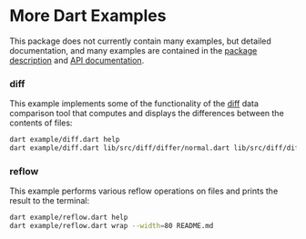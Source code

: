 # More Dart Examples

This package does not currently contain many examples, but detailed documentation, and many examples are contained in the [package description](https://pub.dev/packages/more) and [API documentation](https://pub.dev/documentation/more/latest/).

### diff

This example implements some of the functionality of the [diff](https://en.wikipedia.org/wiki/Diff) data comparison tool that computes and displays the differences between the contents of files:

```bash
dart example/diff.dart help
dart example/diff.dart lib/src/diff/differ/normal.dart lib/src/diff/differ/unified.dart
```

### reflow

This example performs various reflow operations on files and prints the result to the terminal:

```bash
dart example/reflow.dart help
dart example/reflow.dart wrap --width=80 README.md
```
